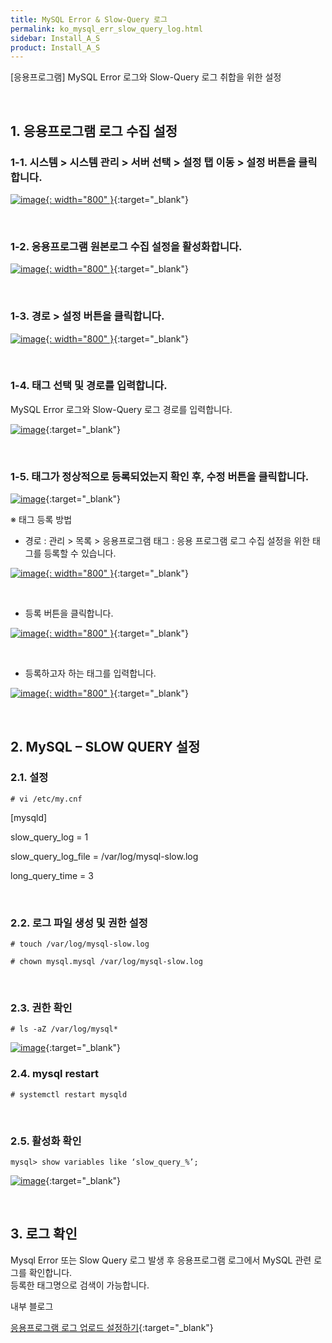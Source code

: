 ```yaml
---
title: MySQL Error & Slow-Query 로그
permalink: ko_mysql_err_slow_query_log.html
sidebar: Install_A_S
product: Install_A_S
---
```



[응용프로그램] MySQL Error 로그와 Slow-Query 로그 취합을 위한 설정

<br />

## 1. 응용프로그램 로그 수집 설정

### 1-1. 시스템  > 시스템 관리 > 서버 선택 > 설정 탭 이동 > 설정 버튼을 클릭합니다.

[![image](/docs/images/Ins_G/mysql_slow/1.png){: width="800" }](/docs/images/Ins_G/mysql_slow/1.png){:target="_blank"}

<br />

### 1-2. 응용프로그램 원본로그 수집 설정을 활성화합니다.

[![image](/docs/images/Ins_G/mysql_slow/2.png){: width="800" }](/docs/images/Ins_G/mysql_slow/2.png){:target="_blank"}

<br />

### 1-3. 경로 > 설정 버튼을 클릭합니다.

[![image](/docs/images/Ins_G/mysql_slow/3.png){: width="800" }](/docs/images/Ins_G/mysql_slow/3.png){:target="_blank"}

<br />

### 1-4. 태그 선택 및 경로를 입력합니다.
MySQL Error 로그와 Slow-Query 로그 경로를 입력합니다.

[![image](/docs/images/Ins_G/mysql_slow/4.png)](/docs/images/Ins_G/mysql_slow/4.png){:target="_blank"}

<br />

### 1-5. 태그가 정상적으로 등록되었는지 확인 후, 수정 버튼을 클릭합니다.

[![image](/docs/images/Ins_G/mysql_slow/5.png)](/docs/images/Ins_G/mysql_slow/5.png){:target="_blank"}

※ 태그 등록 방법

- 경로 : 관리 > 목록 > 응용프로그램 태그 : 응용 프로그램 로그 수집 설정을 위한 태그를 등록할 수 있습니다.

[![image](/docs/images/Ins_G/mysql_slow/6.png){: width="800" }](/docs/images/Ins_G/mysql_slow/6.png){:target="_blank"}

<br />

- 등록 버튼을 클릭합니다.

[![image](/docs/images/Ins_G/mysql_slow/7.png){: width="800" }](/docs/images/Ins_G/mysql_slow/7.png){:target="_blank"}

<br />

- 등록하고자 하는 태그를 입력합니다.

[![image](/docs/images/Ins_G/mysql_slow/8.png){: width="800" }](/docs/images/Ins_G/mysql_slow/8.png){:target="_blank"}

<br />

## 2. MySQL – SLOW QUERY 설정

### 2.1. 설정

`# vi /etc/my.cnf`

[mysqld]

slow_query_log = 1

slow_query_log_file = /var/log/mysql-slow.log

long_query_time = 3

<br />

### 2.2. 로그 파일 생성 및 권한 설정

`# touch /var/log/mysql-slow.log`

`# chown mysql.mysql /var/log/mysql-slow.log`

<br />

### 2.3. 권한 확인

`# ls -aZ /var/log/mysql*`

[![image](/docs/images/Ins_G/mysql_slow/9.png)](/docs/images/Ins_G/mysql_slow/9.png){:target="_blank"}

### 2.4. mysql restart

`# systemctl restart mysqld`

<br />

### 2.5. 활성화 확인
`mysql> show variables like ‘slow_query_%’;`

[![image](/docs/images/Ins_G/mysql_slow/10.png)](/docs/images/Ins_G/mysql_slow/10.png){:target="_blank"}

<br />

## 3. 로그 확인

Mysql Error 또는 Slow Query 로그 발생 후 응용프로그램 로그에서 MySQL 관련 로그를 확인합니다.   
등록한 태그명으로 검색이 가능합니다.

내부 블로그 

[응용프로그램 로그 업로드 설정하기](https://qubitsec.github.io/set_app_log_up.html){:target="_blank"}